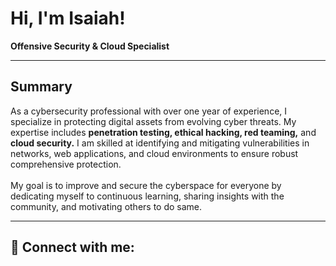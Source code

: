 <h1>Hi, I'm Isaiah!</h1>
<b>Offensive Security & Cloud Specialist</b>

---
<h2>Summary</h2>
As a cybersecurity professional with over one year of experience, I specialize in protecting digital assets from evolving cyber threats. My expertise includes <b>penetration testing, ethical hacking, red teaming,</b> and <b>cloud security.</b> I am skilled at identifying and mitigating vulnerabilities in networks, web applications, and cloud environments to ensure robust comprehensive protection.<br><br/>
My goal is to improve and secure the cyberspace for everyone by dedicating myself to continuous learning, sharing insights with the community, and motivating others to do same.

---

<h2> 🤳 Connect with me:</h2>
